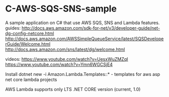 # C-AWS-SQS-SNS-sample
A sample application on C# that use AWS SQS, SNS and Lambda features.
guides: 
    http://docs.aws.amazon.com/sdk-for-net/v3/developer-guide/net-dg-config-netcore.html
    http://docs.aws.amazon.com/AWSSimpleQueueService/latest/SQSDeveloperGuide/Welcome.html
    http://docs.aws.amazon.com/sns/latest/dg/welcome.html

videos: 
    https://www.youtube.com/watch?v=UesxWuZMZqI
    https://www.youtube.com/watch?v=Ymn6WGCSjE4

Install dotnet new -i Amazon.Lambda.Templates::* - templates for aws asp net core lambda projects

AWS Lambda supports only LTS .NET CORE version (current, 1.0)